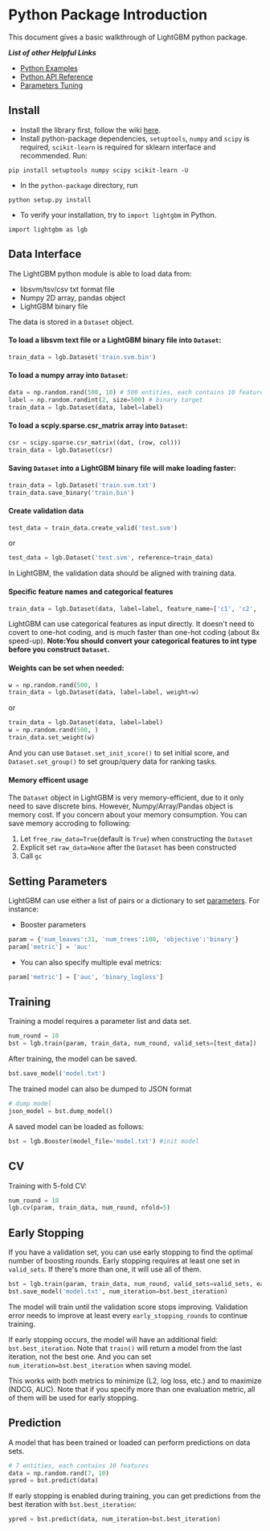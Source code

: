 Python Package Introduction
===========================

This document gives a basic walkthrough of LightGBM python package.

***List of other Helpful Links***
* [Python Examples](https://github.com/Microsoft/LightGBM/tree/master/examples/python-guide)
* [Python API Reference](./Python-API.md)
* [Parameters Tuning](./Parameters-tuning.md)

Install
-------
* Install the library first, follow the wiki [here](./Installation-Guide.md).
* Install python-package dependencies, `setuptools`, `numpy` and `scipy` is required, `scikit-learn` is required for sklearn interface and recommended. Run:
```
pip install setuptools numpy scipy scikit-learn -U
```

* In the  `python-package` directory, run
```
python setup.py install
```

* To verify your installation, try to `import lightgbm` in Python.
```
import lightgbm as lgb
```

Data Interface
--------------
The LightGBM python module is able to load data from:
- libsvm/tsv/csv txt format file
- Numpy 2D array, pandas object
- LightGBM binary file

The data is stored in a ```Dataset``` object.

#### To load a libsvm text file or a LightGBM binary file into ```Dataset```:
```python
train_data = lgb.Dataset('train.svm.bin')
```

####  To load a numpy array into ```Dataset```:
```python
data = np.random.rand(500, 10) # 500 entities, each contains 10 features
label = np.random.randint(2, size=500) # binary target
train_data = lgb.Dataset(data, label=label)
```
#### To load a scpiy.sparse.csr_matrix array into ```Dataset```:
```python
csr = scipy.sparse.csr_matrix((dat, (row, col)))
train_data = lgb.Dataset(csr)
```
#### Saving ```Dataset``` into a LightGBM binary file will make loading faster:
```python
train_data = lgb.Dataset('train.svm.txt')
train_data.save_binary('train.bin')
```
#### Create validation data
```python
test_data = train_data.create_valid('test.svm')
```

or 

```python
test_data = lgb.Dataset('test.svm', reference=train_data)
```

In LightGBM, the validation data should be aligned with training data.

#### Specific feature names and categorical features

```python
train_data = lgb.Dataset(data, label=label, feature_name=['c1', 'c2', 'c3'], categorical_feature=['c3'])
```
LightGBM can use categorical features as input directly. It doesn't need to covert to one-hot coding, and is much faster than one-hot coding (about 8x speed-up). 
**Note:You should convert your categorical features to int type before you construct `Dataset`.**

#### Weights can be set when needed:
```python
w = np.random.rand(500, )
train_data = lgb.Dataset(data, label=label, weight=w)
```
or
```python
train_data = lgb.Dataset(data, label=label)
w = np.random.rand(500, )
train_data.set_weight(w)
```

And you can use `Dataset.set_init_score()` to set initial score, and `Dataset.set_group()` to set group/query data for ranking tasks.

#### Memory efficent usage

The `Dataset` object in LightGBM is very memory-efficient, due to it only need to save discrete bins.
However, Numpy/Array/Pandas object is memory cost. If you concern about your memory consumption. You can save memory accroding to following:

1. Let ```free_raw_data=True```(default is ```True```) when constructing the ```Dataset```
2. Explicit set ```raw_data=None``` after the ```Dataset``` has been constructed
3. Call ```gc```  

Setting Parameters
------------------
LightGBM can use either a list of pairs or a dictionary to set [parameters](./Parameters.md). For instance:
* Booster parameters
```python
param = {'num_leaves':31, 'num_trees':100, 'objective':'binary'}
param['metric'] = 'auc'
```
* You can also specify multiple eval metrics:
```python
param['metric'] = ['auc', 'binary_logloss']

```

Training
--------

Training a model requires a parameter list and data set.
```python
num_round = 10
bst = lgb.train(param, train_data, num_round, valid_sets=[test_data])
```
After training, the model can be saved.
```python
bst.save_model('model.txt')
```
The trained model can also be dumped to JSON format
```python
# dump model
json_model = bst.dump_model()
```
A saved model can be loaded as follows:
```python
bst = lgb.Booster(model_file='model.txt') #init model
```

CV
--
Training with 5-fold CV:
```python
num_round = 10
lgb.cv(param, train_data, num_round, nfold=5)
```

Early Stopping
--------------
If you have a validation set, you can use early stopping to find the optimal number of boosting rounds.
Early stopping requires at least one set in `valid_sets`. If there's more than one, it will use all of them.

```python
bst = lgb.train(param, train_data, num_round, valid_sets=valid_sets, early_stopping_rounds=10)
bst.save_model('model.txt', num_iteration=bst.best_iteration)
```

The model will train until the validation score stops improving. Validation error needs to improve at least every `early_stopping_rounds` to continue training.

If early stopping occurs, the model will have an additional field: `bst.best_iteration`. Note that `train()` will return a model from the last iteration, not the best one. And you can set `num_iteration=bst.best_iteration` when saving model.

This works with both metrics to minimize (L2, log loss, etc.) and to maximize (NDCG, AUC). Note that if you specify more than one evaluation metric, all of them will be used for early stopping.

Prediction
----------
A model that has been trained or loaded can perform predictions on data sets.
```python
# 7 entities, each contains 10 features
data = np.random.rand(7, 10)
ypred = bst.predict(data)
```

If early stopping is enabled during training, you can get predictions from the best iteration with `bst.best_iteration`:
```python
ypred = bst.predict(data, num_iteration=bst.best_iteration)
```
